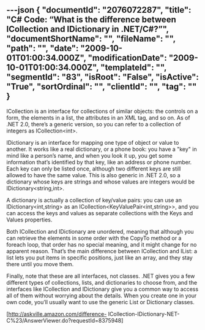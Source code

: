 ---json
{
  "documentId": "2076072287",
  "title": "C# Code: “What is the difference between ICollection and IDictionary in .NET/C#?”",
  "documentShortName": "",
  "fileName": "",
  "path": "",
  "date": "2009-10-01T01:00:34.000Z",
  "modificationDate": "2009-10-01T01:00:34.000Z",
  "templateId": "",
  "segmentId": "83",
  "isRoot": "False",
  "isActive": "True",
  "sortOrdinal": "",
  "clientId": "",
  "tag": ""
}
---

ICollection is an interface for collections of similar objects: the controls on a form, the elements in a list, the attributes in an XML tag, and so on. As of .NET 2.0, there’s a generic version, so you can refer to a collection of integers as ICollection&lt;int&gt;.

IDictionary is an interface for mapping one type of object or value to another. It works like a real dictionary, or a phone book: you have a &quot;key&quot; in mind like a person’s name, and when you look it up, you get some information that’s identified by that key, like an address or phone number. Each key can only be listed once, although two different keys are still allowed to have the same value. This is also generic in .NET 2.0, so a dictionary whose keys are strings and whose values are integers would be IDictionary&lt;string,int&gt;.

A dictionary is actually a collection of key/value pairs: you can use an IDictionary&lt;int,string&gt; as an ICollection&lt;KeyValuePair&lt;int,string&gt;&gt;, and you can access the keys and values as separate collections with the Keys and Values properties.

Both ICollection and IDictionary are unordered, meaning that although you can retrieve the elements in some order with the CopyTo method or a foreach loop, that order has no special meaning, and it might change for no apparent reason. That’s the main difference between ICollection and IList: a list lets you put items in specific positions, just like an array, and they stay there until you move them.

Finally, note that these are all interfaces, not classes. .NET gives you a few different types of collections, lists, and dictionaries to choose from, and the interfaces like ICollection and IDictionary give you a common way to access all of them without worrying about the details. When you create one in your own code, you’ll usually want to use the generic List or Dictionary classes.

[http://askville.amazon.com/difference-
    ICollection-IDictionary-NET-C%23/AnswerViewer.do?requestId=8375948]
